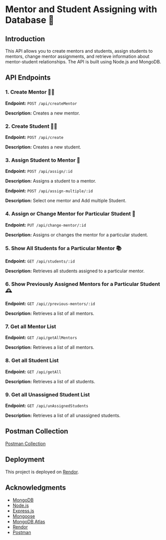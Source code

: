 # Mentor and Student Assigning with Database 🚀

## Introduction

This API allows you to create mentors and students, assign students to mentors, change mentor assignments, and retrieve information about mentor-student relationships. The API is built using Node.js and MongoDB.

## API Endpoints

### 1. Create Mentor 👨‍🏫

**Endpoint:** `POST /api/createMentor`

**Description:** Creates a new mentor.


### 2. Create Student 👨‍🎓

**Endpoint:** `POST /api/create`

**Description:** Creates a new student.


### 3. Assign Student to Mentor 👫

**Endpoint:** `POST /api/assign/:id`

**Description:** Assigns a student to a mentor.


**Endpoint:** `POST /api/assign-multiple/:id`

**Description:** Select one mentor and Add multiple Student.


### 4. Assign or Change Mentor for Particular Student 🔄

**Endpoint:** `PUT /api/change-mentor/:id`

**Description:** Assigns or changes the mentor for a particular student.


### 5.  Show All Students for a Particular Mentor 📚

**Endpoint:** `GET /api/students/:id`

**Description:** Retrieves all students assigned to a particular mentor.


### 6. Show Previously Assigned Mentors for a Particular Student 🕰️

**Endpoint:** `GET /api//previous-mentors/:id`

**Description:** Retrieves a list of all mentors.

### 7. Get all Mentor List

**Endpoint:** `GET /api/getAllMentors`

**Description:** Retrieves a list of all mentors.


### 8. Get all Student List

**Endpoint:** `GET /api/getAll`

**Description:** Retrieves a list of all students.


### 9. Get all Unassigned Student List

**Endpoint:** `GET /api/unAssignedStudents`

**Description:** Retrieves a list of all unassigned students.


## Postman Collection

[Postman Collection](https://documenter.getpostman.com/view/26564023/2sA3dskDAe)

## Deployment

This project is deployed on [Rendor](https://assign-mentor-qpp2.onrender.com/).

## Acknowledgments

- [MongoDB](https://www.mongodb.com/)
- [Node.js](https://nodejs.org/en/)
- [Express.js](https://expressjs.com/)
- [Mongoose](https://mongoosejs.com/)
- [MongoDB Atlas](https://www.mongodb.com/cloud/atlas)
- [Rendor](https://rendor.com/)
- [Postman](https://www.postman.com/)
